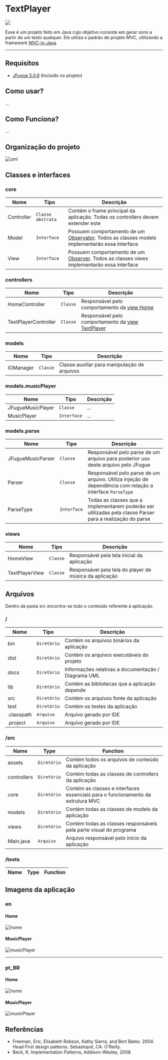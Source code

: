 # TextPlayer
![](https://github.com/williamniemiec/TextPlayer/blob/master/docs/logo/logo.jpg?raw=true)

Esse é um projeto feito em Java cujo objetivo consiste em gerar sons a partir de um texto qualquer. Ele utiliza o padrão de projeto MVC, utilizando a framework [MVC-in-Java](https://github.com/williamniemiec/MVC-in-Java).

<hr />

## Requisitos
- [JFugue 5.0.9](https://github.com/williamniemiec/TextPlayer/blob/master/lib/jfugue-5.0.9.jar) (Incluído no projeto)

## Como usar?
...

## Como Funciona?
...

## Organização do projeto
![uml](https://github.com/williamniemiec/TextPlayer/blob/master/docs/uml/uml.png?raw=true)

## Classes e interfaces

### core
|        Nome        | Tipo |	Descrição	|
|----------------|-------|--------------------------------------------------|
|		Controller 		|	`Classe abstrata`	| 	Contém o frame principal da aplicação. Todas os controllers devem extender este		|
|		Model 			|	`Interface`			| 	Possuem comportamento de um [Observator](https://www.javaworld.com/article/2077258/observer-and-observable.html). Todos as classes models implementarão essa interface		|
|		View 			|	`Interface`			| 	Possuem comportamento de um [Observer](https://www.javaworld.com/article/2077258/observer-and-observable.html). Todos as classes views implementarão essa interface		|


### controllers

|        Nome        | Tipo |	Descrição	|
|----------------|-------|--------------------------------------------------|
|	HomeController			|	`Classe`			|	Responsável pelo comportamento da [view Home](https://github.com/williamniemiec/TextPlayer/blob/master/src/views/HomeView.java)	|
|	TextPlayerController 	|	`Classe`			|	Responsável pelo comportamento da [view TextPlayer](https://github.com/williamniemiec/TextPlayer/blob/master/src/views/TextPlayerView.java)		|

### models

|        Nome        | Tipo |	Descrição	|
|----------------|-------|--------------------------------------------------|
|	IOManager 				|	`Classe`	| 	Classe auxiliar para manipulação de arquivos		|

### models.musicPlayer
|        Nome        | Tipo |	Descrição	|
|----------------|-------|--------------------------------------------------|
|	JFugueMusicPlayer 				|	`Classe`	| 	...		|
|	MusicPlayer 				|	`Interface`		| 	...		|

### models.parse
|        Nome        | Tipo |	Descrição	|
|----------------|-------|--------------------------------------------------|
|	JFugueMusicParser 		|	`Classe`	| 	Responsável pelo parse de um arquivo para posterior uso deste arquivo pelo JFugue		|
|	Parser 					|	`Classe`	| 	Responsável pelo parse de um arquivo. Utiliza injeção de dependência com relação a interface `ParseType`	|
|	ParseType 				|	`Interface`	| 	Todas as classes que a implementarem poderão ser utilizadas pela classe Parser para a realização do parse		|

### views

|        Nome        | Tipo |	Descrição	|
|----------------|-------|--------------------------------------------------|
|	HomeView 				|	`Classe`	| 	Responsável pela tela inicial da aplicação		|
|	TextPlayerView			|	`Classe`	|	Responsável pela tela do player de música da aplicação	|



## Arquivos
Dentro da pasta src encontra-se todo o conteúdo referente à aplicação.

### /
|Nome| Tipo| Descrição
|------- | --- | ----
| bin	|	 `Diretório`	| Contém os arquivos binários da aplicação |
| dist |	 `Diretório`	| Contém os arquivos executáveis do projeto |
| docs |	 `Diretório`	| Informações relativas a documentação / Diagrama UML |
| lib	|	 `Diretório`	| Contém as bibliotecas que a aplicação depende |
| src 	|	 `Diretório`	| Contém os arquivos fonte da aplicação |
| test |	 `Diretório`	| Contém os testes da aplicação |
| .classpath |	 `Arquivo`	| Arquivo gerado por IDE |
| .project	 |	 `Arquivo`	| Arquivo gerado por IDE |

### /src
|Name| Type| Function
|------- | --- | ----
| 	assets				| `Diretório`	| Contém todos os arquivos de conteúdo da aplicação
| 	controllers 		| `Diretório`	| Contém todas as classes de controllers da aplicação
| 	core 				| `Diretório`	| Contém as classes e interfaces essenciais para o funcionamento da estrutura MVC
| 	models 				| `Diretório`	| Contém todas as classes de models da aplicação
| 	views 				| `Diretório`	| Contém todas as classes responsáveis pela parte visual do programa
| 	Main.java 			| `Arquivo`		| Arquivo responsável pelo início da aplicação

### /tests
|Name| Type| Function
|------- | --- | ----

## Imagens da aplicação

### en

#### Home
![home](https://github.com/williamniemiec/TextPlayer/blob/master/docs/app/en/home.png?raw=true)

#### MusicPlayer
![musicPlayer](https://github.com/williamniemiec/TextPlayer/blob/master/docs/app/en/musicPlayer.png?raw=true)

<hr />

### pt_BR

#### Home
![home](https://github.com/williamniemiec/TextPlayer/blob/master/docs/app/pt_BR/home.png?raw=true)

#### MusicPlayer
![musicPlayer](https://github.com/williamniemiec/TextPlayer/blob/master/docs/app/pt_BR/musicPlayer.png?raw=true)

## Referências
- Freeman, Eric, Elisabeth Robson, Kathy Sierra, and Bert Bates. 2004. Head First design patterns. Sebastopol, CA: O'Reilly. 
- Beck, K. Implementation Patterns, Addison-Wesley, 2008.
